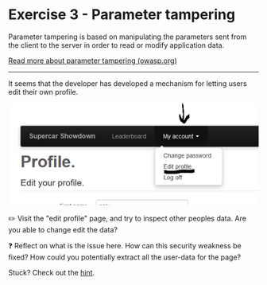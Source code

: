 
# Exercise 3 - Parameter tampering

Parameter tampering is based on manipulating the parameters sent from the client to the server in order to read or modify application data. 

[Read more about parameter tampering (owasp.org)](https://www.owasp.org/index.php/Web_Parameter_Tampering)

---

It seems that the developer has developed a mechanism for letting users edit their own profile. 

![Edit profile](../images/edit_profile.png)

:pencil2: Visit the "edit profile" page, and try to inspect other peoples data. Are you able to change edit the data?

:question: Reflect on what is the issue here. How can this security weakness be fixed? How could you potentially extract all the user-data for the page?

Stuck? Check out the [hint](hint_1.md).